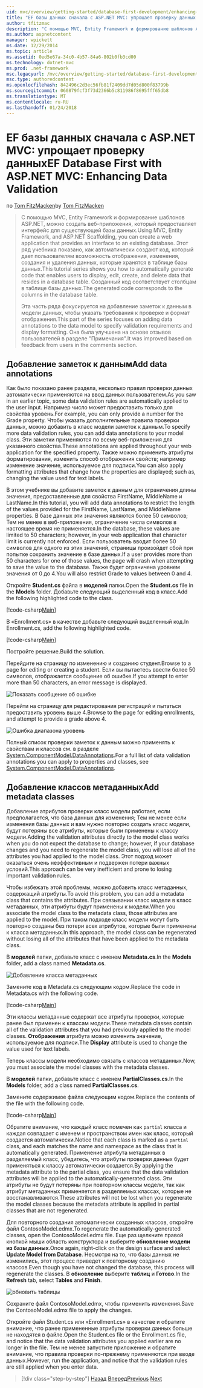 ```yaml
---
uid: mvc/overview/getting-started/database-first-development/enhancing-data-validation
title: "EF базы данных сначала с ASP.NET MVC: упрощает проверку данных | Документы Microsoft"
author: tfitzmac
description: "С помощью MVC, Entity Framework и формирование шаблонов ASP.NET, можно создать веб-приложения, который предоставляет интерфейс для существующей базы данных. Этот учебник seri..."
ms.author: aspnetcontent
manager: wpickett
ms.date: 12/29/2014
ms.topic: article
ms.assetid: 0ed5e67a-34c0-4b57-84a6-802b0fb3cd00
ms.technology: dotnet-mvc
ms.prod: .net-framework
msc.legacyurl: /mvc/overview/getting-started/database-first-development/enhancing-data-validation
msc.type: authoredcontent
ms.openlocfilehash: 842496c2d3ec56fb81f2409dd7d05d800f83799b
ms.sourcegitcommit: 060879fcf3f73d2366b5c811986f8695fff65db8
ms.translationtype: MT
ms.contentlocale: ru-RU
ms.lasthandoff: 01/24/2018
---
```

<a name="ef-database-first-with-aspnet-mvc-enhancing-data-validation"></a><span data-ttu-id="7c75e-104">EF базы данных сначала с ASP.NET MVC: упрощает проверку данных</span><span class="sxs-lookup"><span data-stu-id="7c75e-104">EF Database First with ASP.NET MVC: Enhancing Data Validation</span></span>
====================
<span data-ttu-id="7c75e-105">по [Tom FitzMacken](https://github.com/tfitzmac)</span><span class="sxs-lookup"><span data-stu-id="7c75e-105">by [Tom FitzMacken](https://github.com/tfitzmac)</span></span>

> <span data-ttu-id="7c75e-106">С помощью MVC, Entity Framework и формирование шаблонов ASP.NET, можно создать веб-приложения, который предоставляет интерфейс для существующей базы данных.</span><span class="sxs-lookup"><span data-stu-id="7c75e-106">Using MVC, Entity Framework, and ASP.NET Scaffolding, you can create a web application that provides an interface to an existing database.</span></span> <span data-ttu-id="7c75e-107">Этот ряд учебника показано, как автоматически создают код, который дает пользователям возможность отображения, изменения, создания и удаления данных, которые хранятся в таблице базы данных.</span><span class="sxs-lookup"><span data-stu-id="7c75e-107">This tutorial series shows you how to automatically generate code that enables users to display, edit, create, and delete data that resides in a database table.</span></span> <span data-ttu-id="7c75e-108">Созданный код соответствует столбцам в таблице базы данных.</span><span class="sxs-lookup"><span data-stu-id="7c75e-108">The generated code corresponds to the columns in the database table.</span></span>
> 
> <span data-ttu-id="7c75e-109">Эта часть ряда фокусируется на добавление заметок к данным в модели данных, чтобы указать требования к проверке и формат отображения.</span><span class="sxs-lookup"><span data-stu-id="7c75e-109">This part of the series focuses on adding data annotations to the data model to specify validation requirements and display formatting.</span></span> <span data-ttu-id="7c75e-110">Она была улучшена на основе отзывов пользователей в разделе "Примечания".</span><span class="sxs-lookup"><span data-stu-id="7c75e-110">It was improved based on feedback from users in the comments section.</span></span>


## <a name="add-data-annotations"></a><span data-ttu-id="7c75e-111">Добавление заметок к данным</span><span class="sxs-lookup"><span data-stu-id="7c75e-111">Add data annotations</span></span>

<span data-ttu-id="7c75e-112">Как было показано ранее раздела, несколько правил проверки данных автоматически применяются на ввод данных пользователем.</span><span class="sxs-lookup"><span data-stu-id="7c75e-112">As you saw in an earlier topic, some data validation rules are automatically applied to the user input.</span></span> <span data-ttu-id="7c75e-113">Например число может предоставить только для свойства уровень.</span><span class="sxs-lookup"><span data-stu-id="7c75e-113">For example, you can only provide a number for the Grade property.</span></span> <span data-ttu-id="7c75e-114">Чтобы указать дополнительные правила проверки данных, можно добавить в класс модели заметок к данным.</span><span class="sxs-lookup"><span data-stu-id="7c75e-114">To specify more data validation rules, you can add data annotations to your model class.</span></span> <span data-ttu-id="7c75e-115">Эти заметки применяются по всему веб-приложения для указанного свойства.</span><span class="sxs-lookup"><span data-stu-id="7c75e-115">These annotations are applied throughout your web application for the specified property.</span></span> <span data-ttu-id="7c75e-116">Также можно применить атрибуты форматирования, изменить способ отображения свойств; например изменение значение, используемое для подписи.</span><span class="sxs-lookup"><span data-stu-id="7c75e-116">You can also apply formatting attributes that change how the properties are displayed; such as, changing the value used for text labels.</span></span>

<span data-ttu-id="7c75e-117">В этом учебнике вы добавите заметок к данным для ограничения длины значения, предоставленные для свойства FirstName, MiddleName и LastName.</span><span class="sxs-lookup"><span data-stu-id="7c75e-117">In this tutorial, you will add data annotations to restrict the length of the values provided for the FirstName, LastName, and MiddleName properties.</span></span> <span data-ttu-id="7c75e-118">В базе данных эти значения являются более 50 символов; Тем не менее в веб-приложения, ограничение числа символов в настоящее время не применяется.</span><span class="sxs-lookup"><span data-stu-id="7c75e-118">In the database, these values are limited to 50 characters; however, in your web application that character limit is currently not enforced.</span></span> <span data-ttu-id="7c75e-119">Если пользователь вводит более 50 символов для одного из этих значений, страницы произойдет сбой при попытке сохранить значение в базе данных.</span><span class="sxs-lookup"><span data-stu-id="7c75e-119">If a user provides more than 50 characters for one of those values, the page will crash when attempting to save the value to the database.</span></span> <span data-ttu-id="7c75e-120">Также будет ограничена уровнем значения от 0 до 4.</span><span class="sxs-lookup"><span data-stu-id="7c75e-120">You will also restrict Grade to values between 0 and 4.</span></span>

<span data-ttu-id="7c75e-121">Откройте **Student.cs** файла в **моделей** папки.</span><span class="sxs-lookup"><span data-stu-id="7c75e-121">Open the **Student.cs** file in the **Models** folder.</span></span> <span data-ttu-id="7c75e-122">Добавьте следующий выделенный код в класс.</span><span class="sxs-lookup"><span data-stu-id="7c75e-122">Add the following highlighted code to the class.</span></span>

[!code-csharp[Main](enhancing-data-validation/samples/sample1.cs?highlight=5,15,17,20)]

<span data-ttu-id="7c75e-123">В «Enrollment.cs» в качестве добавьте следующий выделенный код.</span><span class="sxs-lookup"><span data-stu-id="7c75e-123">In Enrollment.cs, add the following highlighted code.</span></span>

[!code-csharp[Main](enhancing-data-validation/samples/sample2.cs?highlight=5,10)]

<span data-ttu-id="7c75e-124">Постройте решение.</span><span class="sxs-lookup"><span data-stu-id="7c75e-124">Build the solution.</span></span>

<span data-ttu-id="7c75e-125">Перейдите на страницу по изменению и созданию студент.</span><span class="sxs-lookup"><span data-stu-id="7c75e-125">Browse to a page for editing or creating a student.</span></span> <span data-ttu-id="7c75e-126">Если вы пытаетесь ввести более 50 символов, отображается сообщение об ошибке.</span><span class="sxs-lookup"><span data-stu-id="7c75e-126">If you attempt to enter more than 50 characters, an error message is displayed.</span></span>

![Показать сообщение об ошибке](enhancing-data-validation/_static/image1.png)

<span data-ttu-id="7c75e-128">Перейти на страницу для редактирования регистраций и пытаться предоставить уровень выше 4.</span><span class="sxs-lookup"><span data-stu-id="7c75e-128">Browse to the page for editing enrollments, and attempt to provide a grade above 4.</span></span>

![Ошибка диапазона уровень](enhancing-data-validation/_static/image2.png)

<span data-ttu-id="7c75e-130">Полный список проверки заметок к данным можно применять к свойствам и классов см. в разделе [System.ComponentModel.DataAnnotations](https://msdn.microsoft.com/library/system.componentmodel.dataannotations.aspx).</span><span class="sxs-lookup"><span data-stu-id="7c75e-130">For a full list of data validation annotations you can apply to properties and classes, see [System.ComponentModel.DataAnnotations](https://msdn.microsoft.com/library/system.componentmodel.dataannotations.aspx).</span></span>

## <a name="add-metadata-classes"></a><span data-ttu-id="7c75e-131">Добавление классов метаданных</span><span class="sxs-lookup"><span data-stu-id="7c75e-131">Add metadata classes</span></span>

<span data-ttu-id="7c75e-132">Добавление атрибутов проверки класс модели работает, если предполагается, что база данных для изменения; Тем не менее если изменения базы данных и вам нужно повторно создать класс модели, будут потеряны все атрибуты, которые были применены к классу модели.</span><span class="sxs-lookup"><span data-stu-id="7c75e-132">Adding the validation attributes directly to the model class works when you do not expect the database to change; however, if your database changes and you need to regenerate the model class, you will lose all of the attributes you had applied to the model class.</span></span> <span data-ttu-id="7c75e-133">Этот подход может оказаться очень неэффективным и подвержен потери важных условий.</span><span class="sxs-lookup"><span data-stu-id="7c75e-133">This approach can be very inefficient and prone to losing important validation rules.</span></span>

<span data-ttu-id="7c75e-134">Чтобы избежать этой проблемы, можно добавить класс метаданных, содержащий атрибуты.</span><span class="sxs-lookup"><span data-stu-id="7c75e-134">To avoid this problem, you can add a metadata class that contains the attributes.</span></span> <span data-ttu-id="7c75e-135">При связывании класс модели в класс метаданных, эти атрибуты будут применены к модели.</span><span class="sxs-lookup"><span data-stu-id="7c75e-135">When you associate the model class to the metadata class, those attributes are applied to the model.</span></span> <span data-ttu-id="7c75e-136">При таком подходе класс модели могут быть повторно созданы без потери всех атрибутов, которые были применены к класса метаданных.</span><span class="sxs-lookup"><span data-stu-id="7c75e-136">In this approach, the model class can be regenerated without losing all of the attributes that have been applied to the metadata class.</span></span>

<span data-ttu-id="7c75e-137">В **моделей** папки, добавьте класс с именем **Metadata.cs**.</span><span class="sxs-lookup"><span data-stu-id="7c75e-137">In the **Models** folder, add a class named **Metadata.cs**.</span></span>

![Добавление класса метаданных](enhancing-data-validation/_static/image3.png)

<span data-ttu-id="7c75e-139">Замените код в Metadata.cs следующим кодом.</span><span class="sxs-lookup"><span data-stu-id="7c75e-139">Replace the code in Metadata.cs with the following code.</span></span>

[!code-csharp[Main](enhancing-data-validation/samples/sample3.cs)]

<span data-ttu-id="7c75e-140">Эти классы метаданные содержат все атрибуты проверки, которые ранее был применен к классам модели.</span><span class="sxs-lookup"><span data-stu-id="7c75e-140">These metadata classes contain all of the validation attributes that you had previously applied to the model classes.</span></span> <span data-ttu-id="7c75e-141">**Отображения** атрибута можно изменить значение, используемое для подписи.</span><span class="sxs-lookup"><span data-stu-id="7c75e-141">The **Display** attribute is used to change the value used for text labels.</span></span>

<span data-ttu-id="7c75e-142">Теперь классы модели необходимо связать с классов метаданных.</span><span class="sxs-lookup"><span data-stu-id="7c75e-142">Now, you must associate the model classes with the metadata classes.</span></span>

<span data-ttu-id="7c75e-143">В **моделей** папки, добавьте класс с именем **PartialClasses.cs**.</span><span class="sxs-lookup"><span data-stu-id="7c75e-143">In the **Models** folder, add a class named **PartialClasses.cs**.</span></span>

<span data-ttu-id="7c75e-144">Замените содержимое файла следующим кодом.</span><span class="sxs-lookup"><span data-stu-id="7c75e-144">Replace the contents of the file with the following code.</span></span>

[!code-csharp[Main](enhancing-data-validation/samples/sample4.cs)]

<span data-ttu-id="7c75e-145">Обратите внимание, что каждый класс помечен как `partial` класса и каждая совпадает с именем и пространством имен как класс, который создается автоматически.</span><span class="sxs-lookup"><span data-stu-id="7c75e-145">Notice that each class is marked as a `partial` class, and each matches the name and namespace as the class that is automatically generated.</span></span> <span data-ttu-id="7c75e-146">Применение атрибута метаданных в разделяемый класс, убедитесь, что атрибуты проверки данных будет применяться к классу автоматически создается.</span><span class="sxs-lookup"><span data-stu-id="7c75e-146">By applying the metadata attribute to the partial class, you ensure that the data validation attributes will be applied to the automatically-generated class.</span></span> <span data-ttu-id="7c75e-147">Эти атрибуты не будут потеряны при повторном классы модели, так как атрибут метаданных применяется в разделяемых классах, которые не восстанавливаются.</span><span class="sxs-lookup"><span data-stu-id="7c75e-147">These attributes will not be lost when you regenerate the model classes because the metadata attribute is applied in partial classes that are not regenerated.</span></span>

<span data-ttu-id="7c75e-148">Для повторного создания автоматически созданных классов, откройте файл ContosoModel.edmx.</span><span class="sxs-lookup"><span data-stu-id="7c75e-148">To regenerate the automatically-generated classes, open the ContosoModel.edmx file.</span></span> <span data-ttu-id="7c75e-149">Еще раз щелкните правой кнопкой мыши область конструктора и выберите **обновление модели из базы данных**.</span><span class="sxs-lookup"><span data-stu-id="7c75e-149">Once again, right-click on the design surface and select **Update Model from Database**.</span></span> <span data-ttu-id="7c75e-150">Несмотря на то, что базы данных не изменились, этот процесс приведет к повторному созданию классов.</span><span class="sxs-lookup"><span data-stu-id="7c75e-150">Even though you have not changed the database, this process will regenerate the classes.</span></span> <span data-ttu-id="7c75e-151">В **обновление** выберите **таблиц** и **Готово**.</span><span class="sxs-lookup"><span data-stu-id="7c75e-151">In the **Refresh** tab, select **Tables** and **Finish**.</span></span>

![обновить таблицы](enhancing-data-validation/_static/image4.png)

<span data-ttu-id="7c75e-153">Сохраните файл ContosoModel.edmx, чтобы применить изменения.</span><span class="sxs-lookup"><span data-stu-id="7c75e-153">Save the ContosoModel.edmx file to apply the changes.</span></span>

<span data-ttu-id="7c75e-154">Откройте файл Student.cs или «Enrollment.cs» в качестве и обратите внимание, что ранее примененные атрибуты проверки данных больше не находятся в файле.</span><span class="sxs-lookup"><span data-stu-id="7c75e-154">Open the Student.cs file or the Enrollment.cs file, and notice that the data validation attributes you applied earlier are no longer in the file.</span></span> <span data-ttu-id="7c75e-155">Тем не менее запустите приложение и обратите внимание, что правила проверки по-прежнему применяются при вводе данных.</span><span class="sxs-lookup"><span data-stu-id="7c75e-155">However, run the application, and notice that the validation rules are still applied when you enter data.</span></span>

>[!div class="step-by-step"]
<span data-ttu-id="7c75e-156">[Назад](customizing-a-view.md)
[Вперед](publish-to-azure.md)</span><span class="sxs-lookup"><span data-stu-id="7c75e-156">[Previous](customizing-a-view.md)
[Next](publish-to-azure.md)</span></span>
